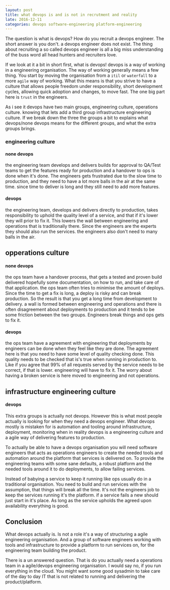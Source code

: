 ```yaml
---
layout: post
title: what devops is and is not in recrutment and reality
late: 2016-12-11
categories: devops software-engineering platform-engineering
---
```


The question is what is devops? How do you recruit a devops engineer. The short answer is you don't. a devops engineer does not exist. The thing about recruiting a so called devops engineer is all a big miss understanding of the buss word all head hunters and recruiters love.

If we look at it a bit in short first, what is devops! devops is a way of working in a engineering organisation. The way of working generally means a few thing. You start by moving the organisation from a `itil` or `waterfall` to a more `agile` way of working. What this means is that you strive to have a culture that allows people freedom under responsibility, short development cycles, allowing quick adoption and changes, to move fast. The one big part here is `trust` in the engineers.

As i see it devops have two main groups, engineering culture, operations culture. knowing that lets add a third group infrastructure engineering culture. If we break down the three the groups a bit to explains what devops/none devops means for the different groups, and what the extra groups brings. 


### engineering culture

#### none devops
the engineering team develops and delivers builds for approval to QA/Test teams to get the features ready for production and a handover to ops is done when it's done. The engineers gets frustrated due to the slow time to production, and they need to have a lot more balls in the air at the same time. since time to deliver is long and they still need to add more features.

#### devops
the engineering team, develops and delivers directly to production, takes responsibility to uphold the quality level of a service, and that if it's lower they will prior to fix it. This lowers the wall between engineering and operations that is traditionally there. Since the engineers are the experts they should also run the services. the engineers also don't need to many balls in the air.


## opperations culture

#### none devops 
the ops team have a handover process, that gets a tested and proven build delivered hopefully some documentation, on how to run, and take care of that application. the ops team often tries to minimise the amount of deploys. Since the time to get a fix is long, a deploy is risky and can break production. So the result is that you get a long time from development to delivery. a wall is formed between engineering and operations and there is often disagreement about deployments to production and it tends to be some friction between the two groups. Engineers break things and ops gets to fix it.

#### devops
the ops team have a agreement with engineering that deployments by engineers can be done when they feel like they are done. The agreement here is that you need to have some level of quality checking done. This quality needs to be checked that is's true when running in production to. Like if you agree that 99% of all requests served by the service needs to be correct, if that is lower. engineering will have to fix it. The worry about having a broken service is here moved to engineering and not operations.


## infrastructure engineering culture

#### devops
This extra groups is actually not devops. However this is what most people actually is looking for when they need a devops engineer. What devops mostly is mistaken for is automation and tooling around infrastructure, deployment, monitoring when in reality devops is a engineering culture and a agile way of delivering features to production.

To actually be able to have a devops organisation you will need software engineers that acts as operations engineers to create the needed tools and automation around the platform that services is delivered on. To provide the engineering teams with some sane defaults, a robust platform and the needed tools around it to do deployments, to allow failing services.

Instead of babying a service to keep it running like ops usually do in a traditional organisation. You need to build and run services with the assumption, that things will break all the time. It's not the engineers job to keep the services running it's the platform. if a service fails a new should just start in it's place. As long as the service upholds the agreed upon availability everything is good.


## Conclusion
What devops actually is. Is not a role it's a way of structuring a agile engineering organisation. And a group of software engineers working with tools and infrastructure to provide a platform to run services on, for the engineering team building the product. 

There is a un answered question. That is do you actually need a operations team in a agile/devops engineering organisation. I would say no, if you run everything in the cloud. You might want some good sysadmin to take care of the day to day IT that is not related to running and delivering the product/platform.
